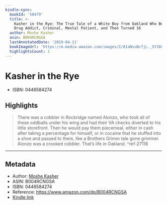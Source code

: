 ```yaml
---
kindle-sync:
  bookId: '58479'
  title: >-
    Kasher in the Rye: The True Tale of a White Boy from Oakland Who Became a
    Drug Addict, Criminal, Mental Patient, and Then Turned 16
  author: Moshe Kasher
  asin: B004RCNGSA
  lastAnnotatedDate: '2019-04-11'
  bookImageUrl: 'https://m.media-amazon.com/images/I/81aNsuBcfjL._SY160.jpg'
  highlightsCount: 1
---
```

# Kasher in the Rye

* ISBN: 0446584274

## Highlights
> There was a cobbler in Rockridge named Alonzo, who took all of these oddballs under his wing and had their VA checks diverted to his little storefront. Then he would pay them piecemeal, either in cash after taking a percentage for himself, or in cocaine that he stuffed into a shoe and passed to them, like a Brothers Grimm tale gone grimmer. Alonzo was a crooked cobbler. That’s life in Oakland. ^ref-27118

---

## Metadata
* Author: [Moshe Kasher](https://www.amazon.comundefined)
* ASIN: B004RCNGSA
* ISBN: 0446584274
* Reference: https://www.amazon.com/dp/B004RCNGSA
* [Kindle link](kindle://book?action=open&asin=B004RCNGSA)
